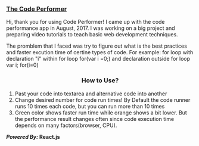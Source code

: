 <h3><a href="https://alisher778.github.io/Code-Performer/">The Code Performer</a></h3>
<p>
  Hi, thank you for using Code Performer! I came up with the code performance app in August, 2017. I was working on a big project and preparing video tutorials to teach basic web development techniques.
</p>
<p>
  The promblem that I faced was try to figure out what is the best practices and faster excution time of certine types of code. For example: for loop with declaration "i" within for loop for(var i =0;) and declaration outside for loop var i; for(i=0)
</p>

<h3 style="text-align: center">How to Use?</h3>
<ol>
  <li>Past your code into textarea and alternative code into another</li>
  <li>Change desired number for code run times! By Default the code runner runs 10 times each code, but you can run more than 10 times</li>
  <li>Green color shows faster run time while orange shows a bit lower. But the performance result changes often since code execution time depends on many factors(browser, CPU).</li>
</ol>

<b><em>Powered By:</em> React.js</b>
